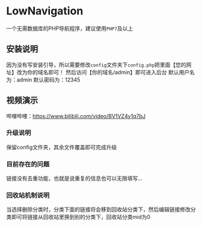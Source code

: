 # LowNavigation
一个无需数据库的PHP导航程序，建议使用`PHP7`及以上

## 安装说明
因为没有写安装引导，所以需要修改`config`文件夹下`config.php`把里面【您的网址】改为你的域名即可！
然后访问【你的域名/admin】即可进入后台
默认用户名为：admin
默认密码为：12345

## 视频演示
哔哩哔哩：https://www.bilibili.com/video/BV1VZ4y1q7bJ

### 升级说明
保留config文件夹，其余文件覆盖即可完成升级

### 目前存在的问题
链接没有去重功能，也就是说重复的信息也可以无限填写...

### 回收站机制说明
当选择删除分类时，分类下面的链接将会移到回收站分类下，然后编辑链接修改分类即可将链接从回收站里换到别的分类下，回收站分类mid为0
